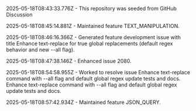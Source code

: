 2025-05-18T08:43:33.776Z - This repository was seeded from GitHub Discussion 

2025-05-18T08:45:14.881Z - Maintained feature TEXT_MANIPULATION.

2025-05-18T08:46:16.366Z - Generated feature development issue with title Enhance text-replace for true global replacements (default regex behavior and new --all flag).

2025-05-18T08:47:38.146Z - Enhanced issue 2080.

2025-05-18T08:54:58.955Z - Worked to resolve issue Enhance text-replace command with --all flag and default global regex update tests and docs. Enhance text-replace command with --all flag and default global regex update tests and docs.

2025-05-18T08:57:42.934Z - Maintained feature JSON_QUERY.

